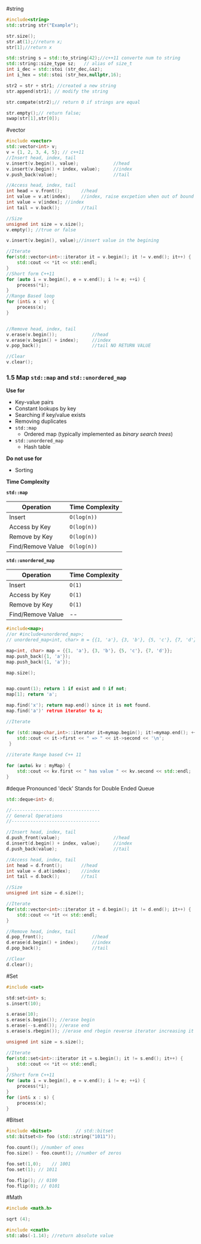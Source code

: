 #string

```cpp
#include<string>
std::string str("Example");

str.size();
str.at(1);//return x;
str[1];//return x

std::string s = std::to_string(42);//c++11 converte num to string
std::string::size_type sz;   // alias of size_t
int i_dec = std::stoi (str_dec,&sz);
int i_hex = std::stoi (str_hex,nullptr,16);

str2 = str + str1; //created a new string
str.append(str1); // modify the string

str.compate(str2);// return 0 if strings are equal

str.empty();// return false;
swap(str[1],str[0]);
```

#vector

```cpp
#include <vector>
std::vector<int> v;
v = {1, 2, 3, 4, 5}; // c++11
//Insert head, index, tail
v.insert(v.begin(), value);             //head
v.insert(v.begin() + index, value);     //index
v.push_back(value);                     //tail

//Access head, index, tail
int head = v.front();       //head
int value = v.at(index);    //index, raise excpetion when out of bound
int value = v[index]; //index
int tail = v.back();        //tail

//Size
unsigned int size = v.size();
v.empty(); //true or false

v.insert(v.begin(), value);//insert value in the begining

//Iterate
for(std::vector<int>::iterator it = v.begin(); it != v.end(); it++) {
    std::cout << *it << std::endl;
}
//Short form C++11
for (auto i = v.begin(), e = v.end(); i != e; ++i) {
    process(*i);
}
//Range Based loop
for (int& x : v) {
    process(x);
}


//Remove head, index, tail
v.erase(v.begin());             //head
v.erase(v.begin() + index);     //index
v.pop_back();                   //tail NO RETURN VALUE

//Clear
v.clear();
```

### 1.5 Map `std::map` and `std::unordered_map`
**Use for**
* Key-value pairs
* Constant lookups by key
* Searching if key/value exists
* Removing duplicates
* `std::map`
    * Ordered map (typically implemented as *binary search trees*)
* `std::unordered_map`
    * Hash table

**Do not use for**
* Sorting

**Time Complexity**

**`std::map`**

| Operation           | Time Complexity |
|---------------------|-----------------|
| Insert              |     `O(log(n))` |
| Access by Key       |     `O(log(n))` |
| Remove by Key       |     `O(log(n))` |
| Find/Remove Value   |     `O(log(n))` |

**`std::unordered_map`**

| Operation           | Time Complexity |
|---------------------|-----------------|
| Insert              |          `O(1)` |
| Access by Key       |          `O(1)` |
| Remove by Key       |          `O(1)` |
| Find/Remove Value   |              -- |
```cpp
#include<map>;
//or #include<unordered_map>;
// unordered_map<int, char> m = {{1, 'a'}, {3, 'b'}, {5, 'c'}, {7, 'd'}};

map<int, char> map = {{1, 'a'}, {3, 'b'}, {5, 'c'}, {7, 'd'}};
map.push_back({1, 'a'});
map.push_back({1, 'a'});

map.size();


map.count(1); return 1 if exist and 0 if not;
map[1]; return 'a';

map.find('x'); return map.end() since it is not found.
map.find('a')' retrun iterator to a;

//Iterate

for (std::map<char,int>::iterator it=mymap.begin(); it!=mymap.end(); ++it) {
    std::cout << it->first << " => " << it->second << '\n';
 }
 
//iterate Range based C++ 11

for (auto& kv : myMap) {
    std::cout << kv.first << " has value " << kv.second << std::endl;
}
```



#deque
Pronounced 'deck'
Stands for Double Ended Queue
```cpp
std::deque<int> d;

//---------------------------------
// General Operations
//---------------------------------

//Insert head, index, tail
d.push_front(value);                    //head
d.insert(d.begin() + index, value);     //index
d.push_back(value);                     //tail

//Access head, index, tail
int head = d.front();       //head
int value = d.at(index);    //index
int tail = d.back();        //tail

//Size
unsigned int size = d.size();

//Iterate
for(std::vector<int>::iterator it = d.begin(); it != d.end(); it++) {
    std::cout << *it << std::endl;
}

//Remove head, index, tail
d.pop_front();                  //head
d.erase(d.begin() + index);     //index
d.pop_back();                   //tail

//Clear
d.clear();
```

#Set

```cpp
#include <set>

std:set<int> s;
s.insert(10);

s.erase(10);
s.erase(s.begin()); //erase begin
s.erase(--s.end()); //erase end
s.erase(s.rbegin()); //erase end rbegin reverse iterator increasing it go to the beginning.

unsigned int size = s.size();

//Iterate
for(std::set<int>::iterator it = s.begin(); it != s.end(); it++) {
    std::cout << *it << std::endl;
}
//Short form C++11
for (auto i = v.begin(), e = v.end(); i != e; ++i) {
    process(*i);
}
for (int& x : s) {
    process(x);
}
```

#Bitset

```cpp
#include <bitset>         // std::bitset
std::bitset<8> foo (std::string("1011"));

foo.count(); //number of ones
foo.size() - foo.count(); //number of zeros

foo.set(1,0);    // 1001
foo.set(1); // 1011

foo.flip(); // 0100
foo.flip(0); // 0101

```


#Math
```cpp
#include <math.h>

sqrt (4);
```

```cpp
#include <cmath>  
std::abs(-1.14); //return absolute value
```
